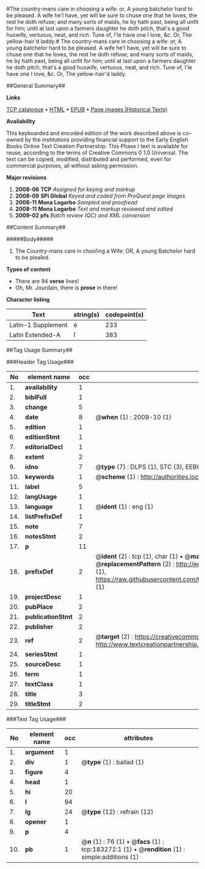 #The country-mans care in choosing a wife: or, A young batchelor hard to be pleased. A wife he'l have, yet will be sure to chuse one that he loves, the rest he doth refuse; and many sorts of maids, he by hath past, being all unfit for him; until at last upon a farmers daughter he doth pitch, that's a good huswife, vertuous, neat, and rich. Tune of, I'le have one I love, &c. Or, The yellow-hair'd laddy.#
The country-mans care in choosing a wife: or, A young batchelor hard to be pleased. A wife he'l have, yet will be sure to chuse one that he loves, the rest he doth refuse; and many sorts of maids, he by hath past, being all unfit for him; until at last upon a farmers daughter he doth pitch, that's a good huswife, vertuous, neat, and rich. Tune of, I'le have one I love, &c. Or, The yellow-hair'd laddy.

##General Summary##

**Links**

[TCP catalogue](http://www.ota.ox.ac.uk/tcp/)  • 
[HTML](http://tei.it.ox.ac.uk/tcp/Texts-HTML/free/B02/B02419.html)  • 
[EPUB](http://tei.it.ox.ac.uk/tcp/Texts-EPUB/free/B02/B02419.epub) • 
[Page images (Historical Texts)](https://data.historicaltexts.jisc.ac.uk/view?pubId=eebo-99887069e&pageId=eebo-99887069e-183272-1)

**Availability**

This keyboarded and encoded edition of the
	       work described above is co-owned by the institutions
	       providing financial support to the Early English Books
	       Online Text Creation Partnership. This Phase I text is
	       available for reuse, according to the terms of Creative
	       Commons 0 1.0 Universal. The text can be copied,
	       modified, distributed and performed, even for
	       commercial purposes, all without asking permission.

**Major revisions**

1. __2008-06__ __TCP__ *Assigned for keying and markup*
1. __2008-09__ __SPi Global__ *Keyed and coded from ProQuest page images*
1. __2008-11__ __Mona Logarbo__ *Sampled and proofread*
1. __2008-11__ __Mona Logarbo__ *Text and markup reviewed and edited*
1. __2009-02__ __pfs__ *Batch review (QC) and XML conversion*

##Content Summary##

#####Body#####

1. The Country-mans care in chooſing a Wife: OR, A young Batchelor hard to be pleaſed.

**Types of content**

  * There are 94 **verse** lines!
  * Oh, Mr. Jourdain, there is **prose** in there!

**Character listing**


|Text|string(s)|codepoint(s)|
|---|---|---|
|Latin-1 Supplement|é|233|
|Latin Extended-A|ſ|383|

##Tag Usage Summary##

###Header Tag Usage###

|No|element name|occ|attributes|
|---|---|---|---|
|1.|__availability__|1||
|2.|__biblFull__|1||
|3.|__change__|5||
|4.|__date__|8| @__when__ (1) : 2009-10 (1)|
|5.|__edition__|1||
|6.|__editionStmt__|1||
|7.|__editorialDecl__|1||
|8.|__extent__|2||
|9.|__idno__|7| @__type__ (7) : DLPS (1), STC (3), EEBO-CITATION (1), PROQUEST (1), VID (1)|
|10.|__keywords__|1| @__scheme__ (1) : http://authorities.loc.gov/ (1)|
|11.|__label__|5||
|12.|__langUsage__|1||
|13.|__language__|1| @__ident__ (1) : eng (1)|
|14.|__listPrefixDef__|1||
|15.|__note__|7||
|16.|__notesStmt__|2||
|17.|__p__|11||
|18.|__prefixDef__|2| @__ident__ (2) : tcp (1), char (1)  •  @__matchPattern__ (2) : ([0-9\-]+):([0-9IVX]+) (1), (.+) (1)  •  @__replacementPattern__ (2) : http://eebo.chadwyck.com/downloadtiff?vid=$1&page=$2 (1), https://raw.githubusercontent.com/textcreationpartnership/Texts/master/tcpchars.xml#$1 (1)|
|19.|__projectDesc__|1||
|20.|__pubPlace__|2||
|21.|__publicationStmt__|2||
|22.|__publisher__|2||
|23.|__ref__|2| @__target__ (2) : https://creativecommons.org/publicdomain/zero/1.0/ (1), http://www.textcreationpartnership.org/docs/. (1)|
|24.|__seriesStmt__|1||
|25.|__sourceDesc__|1||
|26.|__term__|1||
|27.|__textClass__|1||
|28.|__title__|3||
|29.|__titleStmt__|2||


###Text Tag Usage###

|No|element name|occ|attributes|
|---|---|---|---|
|1.|__argument__|1||
|2.|__div__|1| @__type__ (1) : ballad (1)|
|3.|__figure__|4||
|4.|__head__|1||
|5.|__hi__|20||
|6.|__l__|94||
|7.|__lg__|24| @__type__ (12) : refrain (12)|
|8.|__opener__|1||
|9.|__p__|4||
|10.|__pb__|1| @__n__ (1) : 76 (1)  •  @__facs__ (1) : tcp:183272:1 (1)  •  @__rendition__ (1) : simple:additions (1)|
